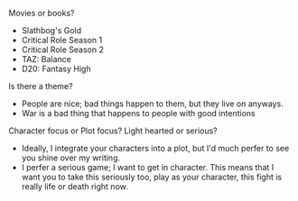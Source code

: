 Movies or books?
- Slathbog's Gold
- Critical Role Season 1
- Critical Role Season 2
- TAZ: Balance
- D20: Fantasy High

Is there a theme?
- People are nice; bad things happen to them, but they live on anyways. 
- War is a bad thing that happens to people with good intentions

Character focus or Plot focus?
Light hearted or serious?
- Ideally, I integrate your characters into a plot, but I'd much perfer to see you shine over my writing.
- I perfer a serious game; I want to get in character. This means that I want you to take this seriously too, play as your character, this fight is really life or death right now.